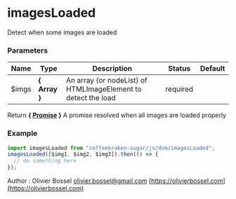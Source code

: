 # imagesLoaded

Detect when some images are loaded

### Parameters

| Name   | Type                            | Description                                                   | Status   | Default |
| ------ | ------------------------------- | ------------------------------------------------------------- | -------- | ------- |
| \$imgs | **{ Array<HTMLImageElement> }** | An array (or nodeList) of HTMLImageElement to detect the load | required |

Return **{ [Promise](https://developer.mozilla.org/fr/docs/Web/JavaScript/Reference/Objets_globaux/Promise) }** A promise resolved when all images are loaded properly

### Example

```js
import imagesLoaded from "coffeekraken-sugar/js/dom/imagesLoaded";
imagesLoaded([$img1, $img2, $img3]).then(() => {
  // do something here
});
```

Author : Olivier Bossel [olivier.bossel@gmail.com](mailto:olivier.bossel@gmail.com) [https://olivierbossel.com](https://olivierbossel.com)
